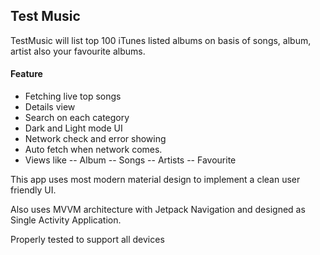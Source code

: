 ## Test Music

TestMusic  will list top 100 iTunes listed albums on basis of songs, album, artist also your favourite albums.

#### Feature 
- Fetching live top songs
- Details view
- Search on each category
- Dark and Light mode UI 
- Network check and error showing
- Auto fetch when network comes.
- Views like 
-- Album
-- Songs
-- Artists
-- Favourite

This app uses most modern material design to implement a clean user friendly UI. 

Also uses MVVM architecture with Jetpack Navigation and designed as Single Activity Application.

Properly tested to support all devices